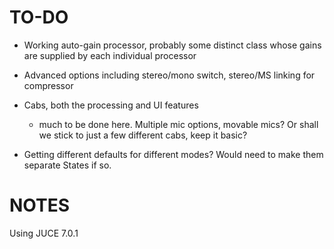 # TO-DO

- Working auto-gain processor, probably some distinct class whose gains are supplied by each individual processor

- Advanced options including stereo/mono switch, stereo/MS linking for compressor

- Cabs, both the processing and UI features
  
  - much to be done here. Multiple mic options, movable mics? Or shall we stick to just a few different cabs, keep it basic?

- Getting different defaults for different modes? Would need to make them separate States if so.

# NOTES
Using JUCE 7.0.1